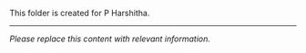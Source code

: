 This folder is created for P Harshitha.

---

*Please replace this content with relevant information.*
